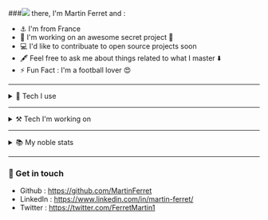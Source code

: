 
###<img src="https://media.giphy.com/media/hvRJCLFzcasrR4ia7z/giphy.gif" width="25px"> there, I'm Martin Ferret and :


* ⚓ I'm from France
* 🧙 I'm working on an awesome secret project 🤫
* 💻 I'd like to contribuate to open source projects soon
* 🖋️ Feel free to ask me about things related to what I master ⬇️
* ⚡ Fun Fact : I'm a football lover 😍

---

<details close>
<summary>🔑 Tech I use</summary>
<br>
<p class="align-left"><img src="https://raw.githubusercontent.com/devicons/devicon/master/icons/html5/html5-original-wordmark.svg" alt="html5" width="26" height="26"/>
<img src="https://raw.githubusercontent.com/devicons/devicon/master/icons/css3/css3-original-wordmark.svg" alt="css3" width="26" height="26"/> </a>
<img src="https://raw.githubusercontent.com/devicons/devicon/master/icons/bootstrap/bootstrap-plain-wordmark.svg" alt="bootstrap" width="26" height="26"/>
<img src="https://raw.githubusercontent.com/devicons/devicon/master/icons/javascript/javascript-original.svg" alt="javascript" width="26" height="26"/>
<img src="https://raw.githubusercontent.com/devicons/devicon/master/icons/php/php-original.svg" alt="php" width="26" height="26"/>
<img src="https://raw.githubusercontent.com/devicons/devicon/master/icons/mysql/mysql-original-wordmark.svg" alt="mysql" width="26" height="26"/>
<img src="https://www.vectorlogo.zone/logos/git-scm/git-scm-icon.svg" alt="git" width="26" height="26"/></a>
<img src="https://raw.githubusercontent.com/devicons/devicon/master/icons/linux/linux-original.svg" alt="linux" width="26" height="26"/> </p>
</details>

---

<details close>
<summary>⚒️ Tech I'm working on</summary>
<br>
<p class="align-left"><img src="https://raw.githubusercontent.com/devicons/devicon/master/icons/react/react-original-wordmark.svg" alt="react" width="26" height="26"/>
<img src="https://raw.githubusercontent.com/devicons/devicon/master/icons/python/python-original.svg" alt="python" width="26" height="26"/> </p>
</details>

---

<details close>
<summary> 📚 My noble stats</summary>
<br>
 [![Martin's GitHub stats](https://github-readme-stats.vercel.app/api?username=martinferret)](https://github.com/martinferret/github-readme-stats)
</details>

---

### 💬 Get in touch

- Github : https://github.com/MartinFerret
- LinkedIn : https://www.linkedin.com/in/martin-ferret/
- Twitter : https://twitter.com/FerretMartin1
